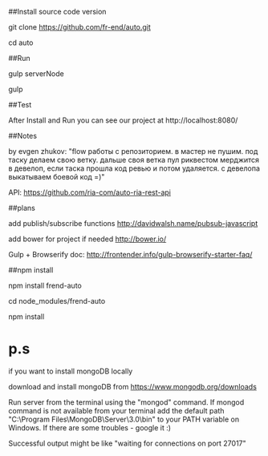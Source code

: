 ﻿##Install source code version

git clone https://github.com/fr-end/auto.git

cd auto

##Run

gulp serverNode

gulp

##Test

After Install and Run you can see our project at http://localhost:8080/

##Notes

by evgen zhukov:
"flow работы с репозиторием.
в мастер не пушим.
под таску делаем свою ветку.
дальше своя ветка пул риквестом мерджится в девелоп, если таска прошла код ревью и потом удаляется.
с девелопа выкатываем боевой код =)"

API:
https://github.com/ria-com/auto-ria-rest-api

##plans

add publish/subscribe functions http://davidwalsh.name/pubsub-javascript

add bower for project if needed http://bower.io/

Gulp + Browserify doc:
http://frontender.info/gulp-browserify-starter-faq/

##npm install

npm install frend-auto

cd node_modules/frend-auto

npm install

# p.s
if you want to install mongoDB locally

download and install mongoDB from https://www.mongodb.org/downloads

Run server from the terminal using the "mongod" command.
If mongod command is not available from your terminal add the default path
"C:\Program Files\MongoDB\Server\3.0\bin" to your PATH variable on Windows.
If there are some troubles - google it :)

Successful output might be like "waiting for connections on port 27017"